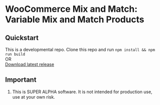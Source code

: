 # WooCommerce Mix and Match: Variable Mix and Match Products

## Quickstart

This is a developmental repo. Clone this repo and run `npm install && npm run build`   
OR    
[Download latest release](https://github.com/kathyisawesome/wc-mnm-variable/releases/latest) 

## Important

1. This is SUPER ALPHA software. It is not intended for production use, use at your own risk.
